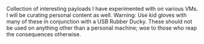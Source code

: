 Collection of interesting payloads I have experimented with on various VMs. I will be curating personal content as well. Warning: Use kid gloves with many of
these in conjunction with a USB Rubber Ducky. These should not be used on anything other than a personal machine; woe to those who reap the consequences
otherwise.